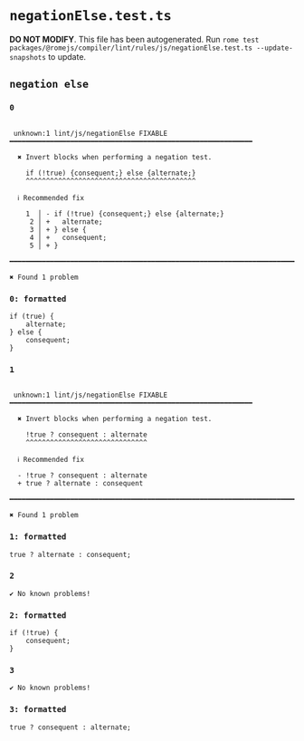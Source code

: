 # `negationElse.test.ts`

**DO NOT MODIFY**. This file has been autogenerated. Run `rome test packages/@romejs/compiler/lint/rules/js/negationElse.test.ts --update-snapshots` to update.

## `negation else`

### `0`

```

 unknown:1 lint/js/negationElse FIXABLE ━━━━━━━━━━━━━━━━━━━━━━━━━━━━━━━━━━━━━━━━━━━━━━━━━━━━━━━━━━━━

  ✖ Invert blocks when performing a negation test.

    if (!true) {consequent;} else {alternate;}
    ^^^^^^^^^^^^^^^^^^^^^^^^^^^^^^^^^^^^^^^^^^

  ℹ Recommended fix

    1  │ - if (!true) {consequent;} else {alternate;}
     2 │ +   alternate;
     3 │ + } else {
     4 │ +   consequent;
     5 │ + }

━━━━━━━━━━━━━━━━━━━━━━━━━━━━━━━━━━━━━━━━━━━━━━━━━━━━━━━━━━━━━━━━━━━━━━━━━━━━━━━━━━━━━━━━━━━━━━━━━━━━

✖ Found 1 problem

```

### `0: formatted`

```
if (true) {
	alternate;
} else {
	consequent;
}

```

### `1`

```

 unknown:1 lint/js/negationElse FIXABLE ━━━━━━━━━━━━━━━━━━━━━━━━━━━━━━━━━━━━━━━━━━━━━━━━━━━━━━━━━━━━

  ✖ Invert blocks when performing a negation test.

    !true ? consequent : alternate
    ^^^^^^^^^^^^^^^^^^^^^^^^^^^^^^

  ℹ Recommended fix

  - !true ? consequent : alternate
  + true ? alternate : consequent

━━━━━━━━━━━━━━━━━━━━━━━━━━━━━━━━━━━━━━━━━━━━━━━━━━━━━━━━━━━━━━━━━━━━━━━━━━━━━━━━━━━━━━━━━━━━━━━━━━━━

✖ Found 1 problem

```

### `1: formatted`

```
true ? alternate : consequent;

```

### `2`

```
✔ No known problems!

```

### `2: formatted`

```
if (!true) {
	consequent;
}

```

### `3`

```
✔ No known problems!

```

### `3: formatted`

```
true ? consequent : alternate;

```
